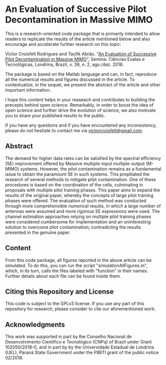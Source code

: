 # An Evaluation of Successive Pilot Decontamination in Massive MIMO

This is a research-oriented code package that is primarily intended to allow readers to replicate the results of the article mentioned below and also encourage and accelerate further research on this topic:

Victor Croisfelt Rodrigues and Taufik Abrão, "[An Evaluation of Successive Pilot Decontamination in Massive MIMO](http://www.uel.br/revistas/uel/index.php/semexatas/article/view/34450/24955)", Semina: Ciências Exatas e Tecnológicas, Londrina, Brazil, v. 39, n. 2, ago./dez. 2018. 

The package is based on the Matlab language and can, in fact, reproduce all the numerical results and figures discussed in the article. To contextualize, in the sequel, we present the abstract of the article and other important information.

I hope this content helps in your reaseach and contributes to building the precepts behind open science. Remarkably, in order to boost the idea of open science and further drive the evolution of science, we also motivate you to share your published results to the public.

If you have any questions and if you have encountered any inconsistency, please do not hesitate to contact me via victorcroisfelt@gmail.com.

## Abstract
The demand for higher data rates can be satisfied by the spectral efficiency (SE) improvement offered by Massive multiple-input multiple-output (M-MIMO) systems. However, the pilot contamination remains as a fundamental issue to obtain the paramount SE in such systems. This propitiated the research of several methods to mitigate pilot contamination. One of these procedures is based on the coordination of the cells, culminating in proposals with multiple pilot training phases. This paper aims to expand the results of the original paper, whereby the concepts of large pilot training phases were offered. The evaluation of such method was conducted through more comprehensible numerical results, in which a large number of antennas were assumed and more rigorous SE expressions were used. The channel estimation approaches relying on multiple pilot training phases were considered cumbersome for implementation and an uninteresting solution to overcome pilot contamination; contradicting the results presented in the genuine paper.

## Content
From this code package, all figures reported in the above article can be simulated. To do this, you can run the script "simulationAllFigures.m", which, in its turn, calls the files labeled with "function" in their names. Further details about each file can be found inside them.

## Citing this Repository and License
This code is subject to the GPLv3 license. If you use any part of this repository for research, please consider to cite our aforementioned work.

## Acknowledgments
This work was supported in part by the Conselho Nacional de Desenvolvimento Científico e Tecnológico (CNPq) of Brazil under Grant 102050/2018-0, and in part by by the Universidade Estadual de Londrina (UEL), Paraná State Government under the PIBITI grant of the public notice 02/2018.
